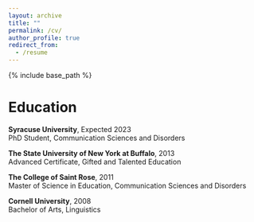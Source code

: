 ```yaml
---
layout: archive
title: ""
permalink: /cv/
author_profile: true
redirect_from:
  - /resume
---
```


{% include base_path %}

Education
======
**Syracuse University**, Expected 2023  
PhD Student, Communication Sciences and Disorders


**The State University of New York at Buffalo**, 2013  
Advanced Certificate, Gifted and Talented Education


**The College of Saint Rose**, 2011  
Master of Science in Education, Communication Sciences and Disorders


**Cornell University**, 2008  
Bachelor of Arts, Linguistics



